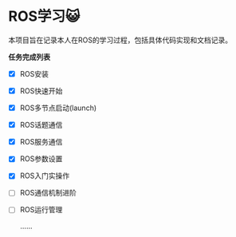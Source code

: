 # ROS学习:smiley_cat:

本项目旨在记录本人在ROS的学习过程，包括具体代码实现和文档记录。



**任务完成列表**

- [x] ROS安装

- [x] ROS快速开始

- [x] ROS多节点启动(launch)

- [x] ROS话题通信

- [x] ROS服务通信

- [x] ROS参数设置

- [x] ROS入门实操作

- [ ] ROS通信机制进阶

- [ ] ROS运行管理

  ......
